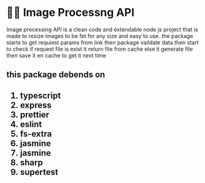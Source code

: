 <h1>👨‍💻 Image Processng API</h1>

Image processing API is a clean code and extendable  node js project that is made to resize images to be fet for any size and easy to use.
the package starts to get requiest params from link then package vaildate data then start to check if request file is exist it return file from cache else it generate file then save it en cache to get it next time

<h2>this package debends on <h2>
  <ol>
    <li>typescript </li>
    <li>express</li>
    <li>prettier </li>
    <li>eslint</li>
    <li>fs-extra</li>
    <li>jasmine</li>
    <li>jasmine</li>
    <li>sharp</li>
    <li>supertest</li>
  </ol>
